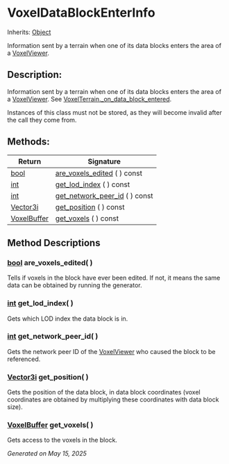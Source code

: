 # VoxelDataBlockEnterInfo

Inherits: [Object](https://docs.godotengine.org/en/stable/classes/class_object.html)

Information sent by a terrain when one of its data blocks enters the area of a [VoxelViewer](VoxelViewer.md).

## Description:

Information sent by a terrain when one of its data blocks enters the area of a [VoxelViewer](VoxelViewer.md). See [VoxelTerrain._on_data_block_entered](VoxelTerrain.md#i__on_data_block_entered).

Instances of this class must not be stored, as they will become invalid after the call they come from.

## Methods:


Return                                                                          | Signature
------------------------------------------------------------------------------- | --------------------------------------------------------
[bool](https://docs.godotengine.org/en/stable/classes/class_bool.html)          | [are_voxels_edited](#i_are_voxels_edited) ( ) const
[int](https://docs.godotengine.org/en/stable/classes/class_int.html)            | [get_lod_index](#i_get_lod_index) ( ) const
[int](https://docs.godotengine.org/en/stable/classes/class_int.html)            | [get_network_peer_id](#i_get_network_peer_id) ( ) const
[Vector3i](https://docs.godotengine.org/en/stable/classes/class_vector3i.html)  | [get_position](#i_get_position) ( ) const
[VoxelBuffer](VoxelBuffer.md)                                                   | [get_voxels](#i_get_voxels) ( ) const
<p></p>

## Method Descriptions

### [bool](https://docs.godotengine.org/en/stable/classes/class_bool.html)<span id="i_are_voxels_edited"></span> **are_voxels_edited**( )

Tells if voxels in the block have ever been edited. If not, it means the same data can be obtained by running the generator.

### [int](https://docs.godotengine.org/en/stable/classes/class_int.html)<span id="i_get_lod_index"></span> **get_lod_index**( )

Gets which LOD index the data block is in.

### [int](https://docs.godotengine.org/en/stable/classes/class_int.html)<span id="i_get_network_peer_id"></span> **get_network_peer_id**( )

Gets the network peer ID of the [VoxelViewer](VoxelViewer.md) who caused the block to be referenced.

### [Vector3i](https://docs.godotengine.org/en/stable/classes/class_vector3i.html)<span id="i_get_position"></span> **get_position**( )

Gets the position of the data block, in data block coordinates (voxel coordinates are obtained by multiplying these coordinates with data block size).

### [VoxelBuffer](VoxelBuffer.md)<span id="i_get_voxels"></span> **get_voxels**( )

Gets access to the voxels in the block.

_Generated on May 15, 2025_
